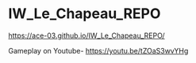 # IW_Le_Chapeau_REPO
 
https://ace-03.github.io/IW_Le_Chapeau_REPO/

Gameplay on Youtube- 
https://youtu.be/tZOaS3wvYHg
